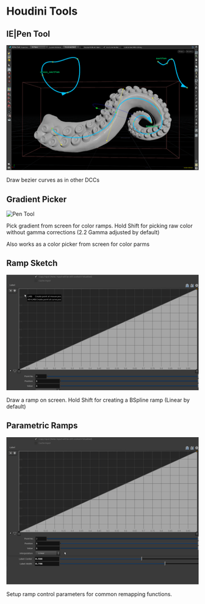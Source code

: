 # Houdini Tools

## IE|Pen Tool
![Pen Tool](https://github.com/igor-elovikov/hipie/blob/main/help/images/tentacle.png)

Draw bezier curves as in other DCCs

## Gradient Picker

![Pen Tool](https://github.com/igor-elovikov/hipie/blob/main/help/images/gradient_picker.gif)

Pick gradient from screen for color ramps.
Hold Shift for picking raw color without gamma corrections (2.2 Gamma adjusted by default)

Also works as a color picker from screen for color parms

## Ramp Sketch

![Ramp Sketch](https://github.com/igor-elovikov/hipie/blob/main/help/images/ramp_sketch.gif)

Draw a ramp on screen.
Hold Shift for creating a BSpline ramp (Linear by default)

## Parametric Ramps

![Parametric Ramp](https://github.com/igor-elovikov/hipie/blob/main/help/images/ramp_parametric.gif)

Setup ramp control parameters for common remapping functions. 
